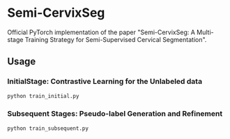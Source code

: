# Semi-CervixSeg
Official PyTorch implementation of the paper "Semi-CervixSeg: A Multi-stage Training Strategy for Semi-Supervised Cervical Segmentation".

## Usage
### InitialStage: Contrastive Learning for the Unlabeled data
```bash
python train_initial.py
```

### Subsequent Stages: Pseudo-label Generation and Refinement
```bash
python train_subsequent.py
```
